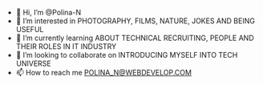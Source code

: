- 👋 Hi, I’m @Polina-N
- 👀 I’m interested in PHOTOGRAPHY, FILMS, NATURE, JOKES AND BEING USEFUL 
- 🌱 I’m currently learning ABOUT TECHNICAL RECRUITING, PEOPLE AND THEIR ROLES IN IT INDUSTRY
- 💞️ I’m looking to collaborate on INTRODUCING MYSELF INTO TECH UNIVERSE
- 📫 How to reach me POLINA_N@WEBDEVELOP.COM

<!---
Polina-N/Polina-N is a ✨ special ✨ repository because its `README.md` (this file) appears on your GitHub profile.
You can click the Preview link to take a look at your changes.
--->
